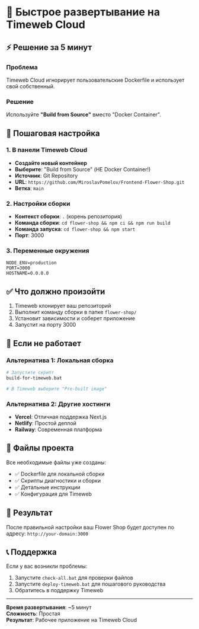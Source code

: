 # 🚀 Быстрое развертывание на Timeweb Cloud

## ⚡ Решение за 5 минут

### Проблема
Timeweb Cloud игнорирует пользовательские Dockerfile и использует свой собственный.

### Решение
Используйте **"Build from Source"** вместо "Docker Container".

## 🔧 Пошаговая настройка

### 1. В панели Timeweb Cloud
- **Создайте новый контейнер**
- **Выберите**: "Build from Source" (НЕ Docker Container!)
- **Источник**: Git Repository
- **URL**: `https://github.com/MiroslavPomelov/Frontend-Flower-Shop.git`
- **Ветка**: `main`

### 2. Настройки сборки
- **Контекст сборки**: `.` (корень репозитория)
- **Команда сборки**: `cd flower-shop && npm ci && npm run build`
- **Команда запуска**: `cd flower-shop && npm start`
- **Порт**: 3000

### 3. Переменные окружения
```
NODE_ENV=production
PORT=3000
HOSTNAME=0.0.0.0
```

## ✅ Что должно произойти

1. Timeweb клонирует ваш репозиторий
2. Выполнит команду сборки в папке `flower-shop/`
3. Установит зависимости и соберет приложение
4. Запустит на порту 3000

## 🚨 Если не работает

### Альтернатива 1: Локальная сборка
```bash
# Запустите скрипт
build-for-timeweb.bat

# В Timeweb выберите "Pre-built image"
```

### Альтернатива 2: Другие хостинги
- **Vercel**: Отличная поддержка Next.js
- **Netlify**: Простой деплой
- **Railway**: Современная платформа

## 📁 Файлы проекта

Все необходимые файлы уже созданы:
- ✅ Dockerfile для локальной сборки
- ✅ Скрипты диагностики и сборки
- ✅ Детальные инструкции
- ✅ Конфигурация для Timeweb

## 🎯 Результат

После правильной настройки ваш Flower Shop будет доступен по адресу:
`http://your-domain:3000`

## 📞 Поддержка

Если у вас возникли проблемы:
1. Запустите `check-all.bat` для проверки файлов
2. Запустите `deploy-timeweb.bat` для пошагового руководства
3. Обратитесь в поддержку Timeweb

---

**Время развертывания**: ~5 минут  
**Сложность**: Простая  
**Результат**: Рабочее приложение на Timeweb Cloud
